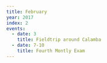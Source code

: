 ```yaml
---
title: February
year: 2017
index: 2
events:
  - date: 3
    title: Fieldtrip around Calamba
  - date: 7-10
    title: Fourth Montly Exam
---
```

